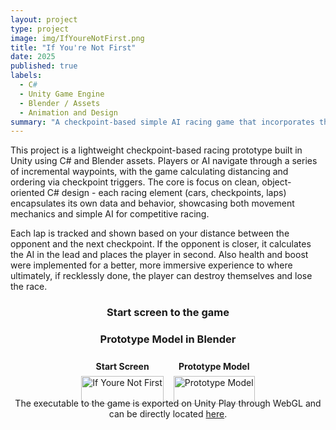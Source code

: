 ```yaml
---
layout: project
type: project
image: img/IfYoureNotFirst.png
title: "If You're Not First"
date: 2025
published: true
labels:
  - C#
  - Unity Game Engine
  - Blender / Assets
  - Animation and Design
summary: "A checkpoint-based simple AI racing game that incorporates the qualities of Unity Game Engine and Blender."
---
```


This project is a lightweight checkpoint-based racing prototype built in Unity using C# and Blender assets. 
Players or AI navigate through a series of incremental waypoints, with the game calculating distancing and ordering via checkpoint triggers.
The core is focus on clean, object-oriented C# design - each racing element (cars, checkpoints, laps) encapsulates its own data and behavior, showcasing
both movement mechanics and simple AI for competitive racing.

Each lap is tracked and shown based on your distance between the opponent and the next checkpoint. If the opponent is closer, it calculates the AI in the lead and
places the player in second. Also health and boost were implemented for a better, more immersive experience to where ultimately, if recklessly done, the player can destroy themselves and
lose the race.

<div style="text-align: center;">
  <h3 style="margin-bottom: 0.5em;">Start screen to the game</h3>
  <h3 style="margin-bottom: 1.5em;">Prototype Model in Blender</h3>

  <div style="
    display: flex;
    justify-content: center;
    gap: 1rem;
    flex-wrap: wrap;
  ">
    <div style="text-align: center;">
      <div style="margin-bottom: 0.5em; font-weight: bold;">
        Start Screen
      </div>
      <img
        src="{{ '/img/IfYoureNotFirstDemo.png' | relative_url }}"
        alt="If Youre Not First"
        style="
          max-width: 700px;
          width: 100%;
          height: auto;
          margin: 0 auto;
        "
      />
    </div>
    <div style="text-align: center;">
      <div style="margin-bottom: 0.5em; font-weight: bold;">
        Prototype Model
      </div>
      <img
        src="{{ '/img/Prototype.png' | relative_url }}"
        alt="Prototype Model"
        style="
          max-width: 700px;
          width: 100%;
          height: auto;
          margin: 0 auto;
        "
      />
    </div>
  </div> 

  <div style="text-align: center; margin-top: 1em;">
    The executable to the game is exported on Unity Play through WebGL and can be directly located
    <a href="https://play.unity.com/en/games/f008e667-5c27-454c-ad07-19df6a7b2860/if-youre-not-first">here</a>.
  </div>
</div> 
